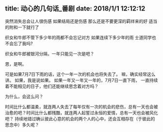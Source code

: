 title: 动心的几句话_番剧
date: 2018/1/1 12:12:12
---
突然消失总会让人很伤感
如果结局还是伤感
那么还是不要更深的羁绊来的好
适当的附和一下就行了

织女和牛郎不管下多少年的雨都不会忘记对方
如果连续下多少年的雨 士道同学也不会忘了我吗?

织女和牛郎被银河分隔，一年只能见一次是吧？

恩，是啊。

可是如果7月7日下雨的话，这个一年一次的机会也将失去了。
嘛，确实经常这么讲。
如果，我是说如果。
如果一年又一年又一年的，7月7日一直下雨，
一直持续着不能相见的日子，他们还能继续思念着对方吗？

为什么，会这么问？

时间比什么都温柔，就连两人失去了每年仅有一次的机会的悲伤，总有一天也会被治愈的吧？时间比什么都残酷，就连两人起誓过永恒的爱情，总有一天也会被风化吧？
持续地错过确认彼此心意的机会的两个人的心中，还会互相存在（于彼此的思念中）多久呢？
